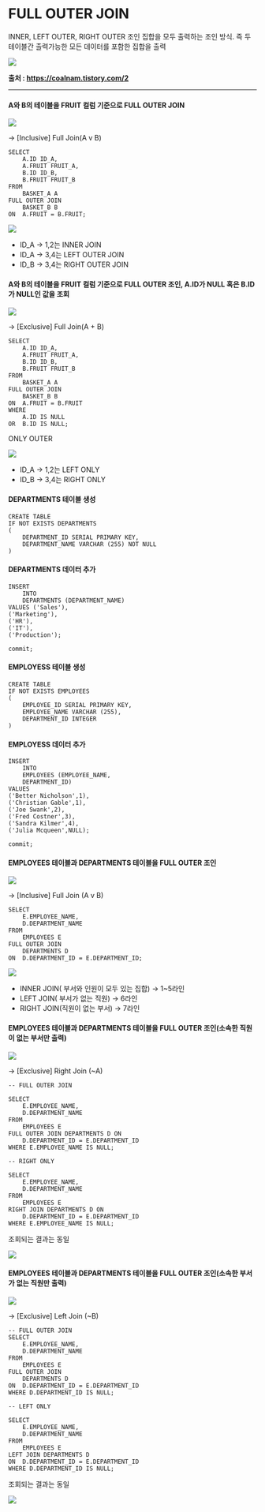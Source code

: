 # **FULL OUTER JOIN**

INNER, LEFT OUTER, RIGHT OUTER 조인 집합을 모두 출력하는 조인 방식. 즉 두 테이블간 출력가능한 모든 데이터를 포함한 집합을 출력

![](./images/17_02.png) 

__출처 : https://coalnam.tistory.com/2__

---

#### A와 B의 테이블을 FRUIT 컬럼 기준으로 FULL OUTER JOIN
![](./images/17_05.png)

-> [Inclusive] Full Join(A v B)

```
SELECT
	A.ID ID_A,
	A.FRUIT FRUIT_A,
	B.ID ID_B,
	B.FRUIT FRUIT_B
FROM
	BASKET_A A
FULL OUTER JOIN
	BASKET_B B 
ON  A.FRUIT = B.FRUIT;
```
![](./images/17_01.png)

- ID_A -> 1,2는 INNER JOIN 
- ID_A -> 3,4는 LEFT OUTER JOIN
- ID_B -> 3,4는 RIGHT OUTER JOIN

#### A와 B의 테이블을 FRUIT 컬럼 기준으로 FULL OUTER 조인, A.ID가 NULL 혹은 B.ID가 NULL인 값을 조회
![](./images/17_05.png)

-> [Exclusive] Full Join(A + B)
```
SELECT
	A.ID ID_A,
	A.FRUIT FRUIT_A,
	B.ID ID_B,
	B.FRUIT FRUIT_B
FROM
	BASKET_A A
FULL OUTER JOIN
	BASKET_B B
ON	A.FRUIT = B.FRUIT
WHERE
	A.ID IS NULL
OR  B.ID IS NULL;
```

ONLY OUTER

![](./images/17_03.png)

- ID_A -> 1,2는 LEFT ONLY
- ID_B -> 3,4는 RIGHT ONLY

#### DEPARTMENTS 테이블 생성
```
CREATE TABLE
IF NOT EXISTS DEPARTMENTS
(
	DEPARTMENT_ID SERIAL PRIMARY KEY,
	DEPARTMENT_NAME VARCHAR (255) NOT NULL
)
```

#### DEPARTMENTS 데이터 추가
```
INSERT
	INTO
	DEPARTMENTS (DEPARTMENT_NAME)
VALUES ('Sales'),
('Marketing'),
('HR'),
('IT'),
('Production');

commit;
```

#### EMPLOYESS 테이블 생성
```
CREATE TABLE
IF NOT EXISTS EMPLOYEES
(
	EMPLOYEE_ID SERIAL PRIMARY KEY,
	EMPLOYEE_NAME VARCHAR (255),
	DEPARTMENT_ID INTEGER
)
```

#### EMPLOYESS 데이터 추가
```
INSERT
	INTO
	EMPLOYEES (EMPLOYEE_NAME,
	DEPARTMENT_ID)
VALUES 
('Better Nicholson',1),
('Christian Gable',1),
('Joe Swank',2),
('Fred Costner',3),
('Sandra Kilmer',4),
('Julia Mcqueen',NULL);

commit;
```

#### EMPLOYEES 테이블과 DEPARTMENTS 테이블을 FULL OUTER 조인

![](./images/17_05.png)

-> [Inclusive] Full Join (A v B)

```
SELECT
	E.EMPLOYEE_NAME,
	D.DEPARTMENT_NAME
FROM
	EMPLOYEES E
FULL OUTER JOIN 
	DEPARTMENTS D
ON  D.DEPARTMENT_ID = E.DEPARTMENT_ID;
```

![](./images/17_04.png)

- INNER JOIN( 부서와 인원이 모두 있는 집합) -> 1~5라인
- LEFT JOIN( 부서가 없는 직원) -> 6라인
- RIGHT JOIN(직원이 없는 부서) -> 7라인

#### EMPLOYEES 테이블과 DEPARTMENTS 테이블을 FULL OUTER 조인(소속한 직원이 없는 부서만 출력)

![](./images/17_05.png)

-> [Exclusive] Right Join (~A)
```
-- FULL OUTER JOIN

SELECT
	E.EMPLOYEE_NAME,
	D.DEPARTMENT_NAME
FROM
	EMPLOYEES E
FULL OUTER JOIN DEPARTMENTS D ON
	D.DEPARTMENT_ID = E.DEPARTMENT_ID
WHERE E.EMPLOYEE_NAME IS NULL;
```

```
-- RIGHT ONLY

SELECT
	E.EMPLOYEE_NAME,
	D.DEPARTMENT_NAME
FROM
	EMPLOYEES E
RIGHT JOIN DEPARTMENTS D ON
	D.DEPARTMENT_ID = E.DEPARTMENT_ID
WHERE E.EMPLOYEE_NAME IS NULL;
```

조회되는 결과는 동일

![](./images/17_06.png)

#### EMPLOYEES 테이블과 DEPARTMENTS 테이블을 FULL OUTER 조인(소속한 부서가 없는 직원만 출력)

![](./images/17_05.png)

-> [Exclusive] Left Join (~B)

```
-- FULL OUTER JOIN
SELECT
	E.EMPLOYEE_NAME,
	D.DEPARTMENT_NAME
FROM
	EMPLOYEES E
FULL OUTER JOIN 
	DEPARTMENTS D
ON	D.DEPARTMENT_ID = E.DEPARTMENT_ID
WHERE D.DEPARTMENT_ID IS NULL;
```
```
-- LEFT ONLY

SELECT
	E.EMPLOYEE_NAME,
	D.DEPARTMENT_NAME
FROM
	EMPLOYEES E
LEFT JOIN DEPARTMENTS D 
ON  D.DEPARTMENT_ID = E.DEPARTMENT_ID
WHERE D.DEPARTMENT_ID IS NULL;
```
조회되는 결과는 동일

![](./images/17_07.png)

